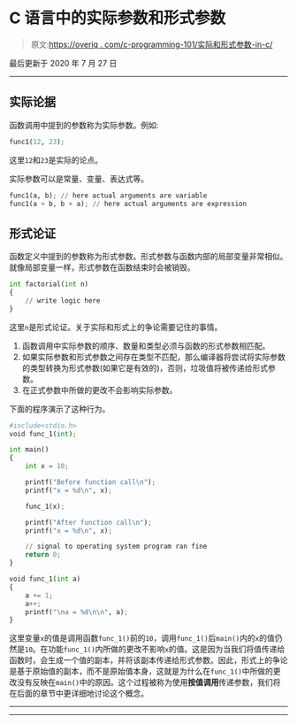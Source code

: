 # C 语言中的实际参数和形式参数

> 原文:[https://overiq . com/c-programming-101/实际和形式参数-in-c/](https://overiq.com/c-programming-101/actual-and-formal-arguments-in-c/)

最后更新于 2020 年 7 月 27 日

* * *

## 实际论据

函数调用中提到的参数称为实际参数。例如:

```py
func1(12, 23);

```

这里`12`和`23`是实际的论点。

实际参数可以是常量、变量、表达式等。

```py
func1(a, b); // here actual arguments are variable
func1(a + b, b + a); // here actual arguments are expression

```

## 形式论证

函数定义中提到的参数称为形式参数。形式参数与函数内部的局部变量非常相似。就像局部变量一样，形式参数在函数结束时会被销毁。

```py
int factorial(int n)
{
    // write logic here
}

```

这里`n`是形式论证。关于实际和形式上的争论需要记住的事情。

1.  函数调用中实际参数的顺序、数量和类型必须与函数的形式参数相匹配。
2.  如果实际参数和形式参数之间存在类型不匹配，那么编译器将尝试将实际参数的类型转换为形式参数(如果它是有效的)，否则，垃圾值将被传递给形式参数。
3.  在正式参数中所做的更改不会影响实际参数。

下面的程序演示了这种行为。

```py
#include<stdio.h>
void func_1(int);

int main()
{
    int x = 10;

    printf("Before function call\n");
    printf("x = %d\n", x);

    func_1(x);

    printf("After function call\n");
    printf("x = %d\n", x);

    // signal to operating system program ran fine
    return 0;
}

void func_1(int a)
{
    a += 1;
    a++;
    printf("\na = %d\n\n", a);
}

```

这里变量`x`的值是调用函数`func_1()`前的`10`，调用`func_1()`后`main()`内的`x`的值仍然是`10`。在功能`func_1()`内所做的更改不影响`x`的值。这是因为当我们将值传递给函数时，会生成一个值的副本，并将该副本传递给形式参数。因此，形式上的争论是基于原始值的副本，而不是原始值本身，这就是为什么在`func_1()`中所做的更改没有反映在`main()`中的原因。这个过程被称为使用**按值调用**传递参数，我们将在后面的章节中更详细地讨论这个概念。

* * *

* * *